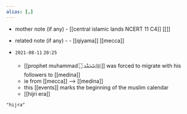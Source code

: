 ```yaml
---
alias: [,]
---
```

- mother note (if any)
		- [[central islamic lands NCERT 11 C4]] [[]]
- related note (if any) -
		- [[qiyama]] [[mecca]]


- `2021-08-11`  `20:25`
	- [[prophet muhammad ﷺﷴ ۝]] was forced to migrate with his followers to [[medina]]
	- ie from [[mecca]] --> [[medina]]
	- this [[events]] marks the beginning of the muslim calendar
	- [[hijri era]]

```query
"hijra"
```
